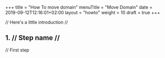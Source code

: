 +++
title = "How To move domain"
menuTitle = "Move Domain"
date = 2019-09-12T12:16:01+02:00
layout = "howto"
weight = 10
draft = true
+++

// Here's a little introduction //

## 1. // Step name //

// First step

